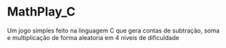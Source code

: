 # MathPlay_C
 Um jogo simples feito na linguagem C que gera contas de subtração, soma e multiplicação de forma aleatoria em 4 niveis de dificuldade
